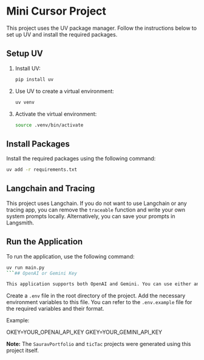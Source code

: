 # Mini Cursor Project

This project uses the UV package manager. Follow the instructions below to set up UV and install the required packages.

## Setup UV

1.  Install UV:

    ```bash
    pip install uv
    ```

2.  Use UV to create a virtual environment:

    ```bash
    uv venv
    ```

3.  Activate the virtual environment:

    ```bash
    source .venv/bin/activate
    ```

## Install Packages

Install the required packages using the following command:

```bash
uv add -r requirements.txt
```

## Langchain and Tracing

This project uses Langchain. If you do not want to use Langchain or any tracing app, you can remove the `traceable` function and write your own system prompts locally. Alternatively, you can save your prompts in Langsmith.
## Run the Application

To run the application, use the following command:

```bash
uv run main.py
```## OpenAI or Gemini Key

This application supports both OpenAI and Gemini. You can use either an OpenAI API key or a Gemini API key. Select the models accordingly based on the key you are using.

```
Create a `.env` file in the root directory of the project. Add the necessary environment variables to this file. You can refer to the `.env.example` file for the required variables and their format.

Example:

OKEY=YOUR_OPENAI_API_KEY
GKEY=YOUR_GEMINI_API_KEY


**Note:** The `SauravPortfolio` and `ticTac` projects were generated using this project itself.